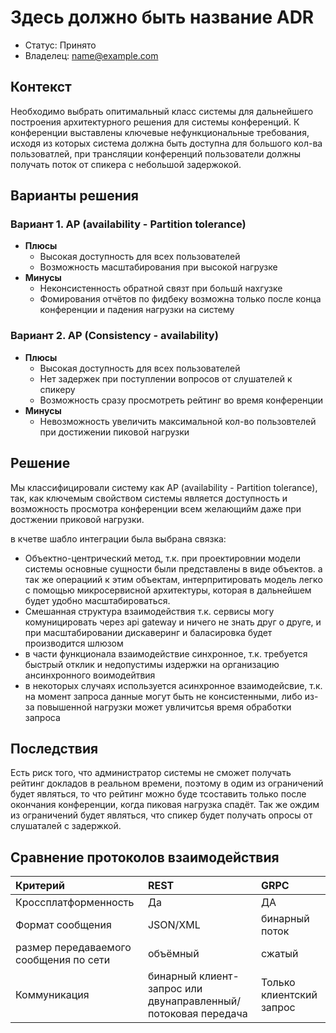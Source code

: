 # Здесь должно быть название ADR
<!-- Название ADR состоит из [ADR.###] [Коротко суть принятого решения] -->

* Статус: Принято
* Владелец: name@example.com

## Контекст
<!-- Описание проблемы, требующей решения, причин, побудивших принять решение, ограничений, действовавших на момент принятия решения -->
Необходимо выбрать опитимальный класс системы для дальнейшего построения  архитектурного решения для системы конференций. К конференции выставлены ключевые нефункциональные требования,
исходя из которых система должна быть доступна для большого кол-ва пользоватлей, при трансляции конференций пользователи должны получать поток от спикера с небольшой задержокой.

## Варианты решения
<!-- Описание рассмотренных вариантов c их плюсами и минусами -->

### Вариант 1. AP (availability - Partition tolerance)
<!-- Описание варианта 1 -->
* **Плюсы**
  * Высокая доступность для всех пользователей
  * Возможность масштабирования при высокой нагрузке
* **Минусы**
  * Неконсистенность обратной связт при большй нахгузке
  * Фомирования отчётов по фидбеку возможна только после конца конференции и падения нагрузки на систему

### Вариант 2. AP (Consistency - availability)
<!-- Описание варианта 2 -->
* **Плюсы**
  *  Высокая доступность для всех пользователей
  *  Нет задержек при поступлении вопросов от слушателей к спикеру
  *  Возможность сразу просмотреть рейтинг во время конференции
* **Минусы**
  * Невозможность увеличить максимальной кол-во пользовтелей при достижении пиковой нагрузки

## Решение
<!-- Описание выбранного решения. Решение должно быть сформулировано чётко ("Мы используем...", "Мы не используем", а не "Желательно.." или "Предлагается..."). -->
Мы классифицировали систему как AP (availability - Partition tolerance), так, как ключемым свойством системы является доступность и возможность просмотра конференции всем желающийм даже при достжении приковой нагрузки.

в кчетве шабло интеграции была выбрана связка: 
 * Объектно-центрический метод, т.к. при проектировнии  модели системы основные сущности были представлены в виде объектов. а так же операциий к этим объектам, интерпритировать модель легко с помощью микросервисной архитектуры, которая в дальнейшем будет удобно масштабироваться.
 * Смешанная структура взаимодействия т.к. сервисы  могу комуницировать через api gateway  и ничего не знать друг о друге, и  при масштабировании дискаверинг и баласировка будет производится шлюзом
 * в части функционала взаимодействие синхронное, т.к. требуется быстрый отклик и недопустимы издержки на организацию ансинхронного воимодейтвия
 * в некоторых случаях используется асинхронное взаимодейсвие, т.к. на момент запроса данные могут быть не консистенными, либо из-за повышенной нагрузки может увличитсья время обработки запроса


## Последствия
<!-- Положительные и отрицательные последствия (trade-offs). Арх. решения, которые потребуется принять как следствие принятого решения. Если решение содержит риски, то описано, как с ними планируют поступить (за счет чего снижать, почему принять). -->
Есть риск того, что  администратор системы не сможет получать рейтинг докладов в реальном времени, поэтому в одим из ограничений будет являться, то что рейтинг можно буде тсоставить только после окончания конференции, когда пиковая нагрузка спадёт. Так же ождим из ограничений будет являться, что спикер будет получать опросы от слушаталей с задержкой.
## Сравнение протоколов взаимодействия
| Критерий                               | REST                                                          | GRPC                     |
| :------------------------------------- | :------------------------------------------------------------ | :----------------------- |
| Кроссплатформенность                   | Да                                                            | ДА                       |
| Формат сообщения                       | JSON/XML                                                      | бинарный поток           |
| размер передаваемого сообщения по сети | объёмный                                                      | сжатый                   |
| Коммуникация                           | бинарный клиент-запрос или двунаправленный/потоковая передача | Только клиентский запрос |

